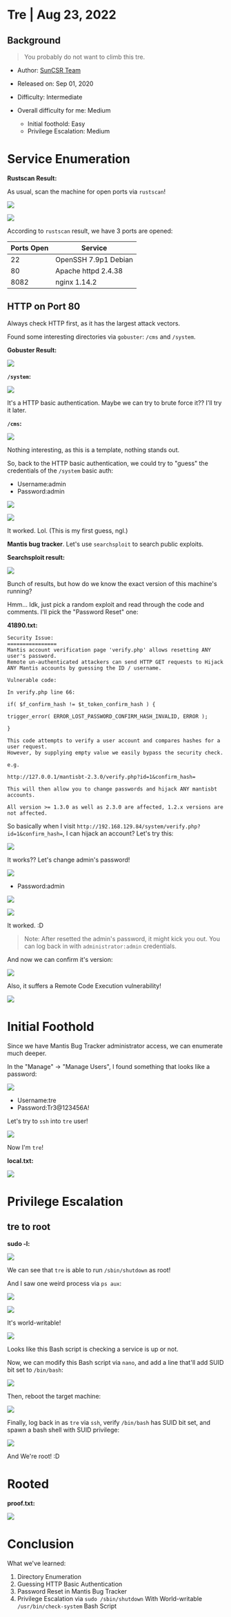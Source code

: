 # Tre | Aug 23, 2022

## Background

> You probably do not want to climb this tre. 

- Author: [SunCSR Team](https://www.vulnhub.com/entry/tre-1,483/)

- Released on: Sep 01, 2020

- Difficulty: Intermediate

- Overall difficulty for me: Medium
	- Initial foothold: Easy
	- Privilege Escalation: Medium

# Service Enumeration

**Rustscan Result:**

As usual, scan the machine for open ports via `rustscan`!

![](https://raw.githubusercontent.com/siunam321/CTF-Writeups/main/Proving-Grounds-Play/Tre/images/a1.png)

![](https://raw.githubusercontent.com/siunam321/CTF-Writeups/main/Proving-Grounds-Play/Tre/images/a2.png)

According to `rustscan` result, we have 3 ports are opened:

Ports Open        | Service
------------------|------------------------
22                | OpenSSH 7.9p1 Debian
80                | Apache httpd 2.4.38
8082              | nginx 1.14.2

## HTTP on Port 80

Always check HTTP first, as it has the largest attack vectors.

Found some interesting directories via `gobuster`: `/cms` and `/system`.

**Gobuster Result:**

![](https://raw.githubusercontent.com/siunam321/CTF-Writeups/main/Proving-Grounds-Play/Tre/images/a3.png)

**`/system`:**

![](https://raw.githubusercontent.com/siunam321/CTF-Writeups/main/Proving-Grounds-Play/Tre/images/a4.png)

It's a HTTP basic authentication. Maybe we can try to brute force it?? I'll try it later.

**`/cms`:**

![](https://raw.githubusercontent.com/siunam321/CTF-Writeups/main/Proving-Grounds-Play/Tre/images/a5.png)

Nothing interesting, as this is a template, nothing stands out.

So, back to the HTTP basic authentication, we could try to "guess" the credentials of the `/system` basic auth:

- Username:admin
- Password:admin

![](https://raw.githubusercontent.com/siunam321/CTF-Writeups/main/Proving-Grounds-Play/Tre/images/a7.png)

![](https://raw.githubusercontent.com/siunam321/CTF-Writeups/main/Proving-Grounds-Play/Tre/images/a6.png)

It worked. Lol. (This is my first guess, ngl.)

**Mantis bug tracker**. Let's use `searchsploit` to search public exploits.

**Searchsploit result:**

![](https://raw.githubusercontent.com/siunam321/CTF-Writeups/main/Proving-Grounds-Play/Tre/images/a8.png)

Bunch of results, but how do we know the exact version of this machine's running?

Hmm... Idk, just pick a random exploit and read through the code and comments. I'll pick the "Password Reset" one:

**41890.txt:**
```
Security Issue:
================
Mantis account verification page 'verify.php' allows resetting ANY user's password.
Remote un-authenticated attackers can send HTTP GET requests to Hijack ANY Mantis accounts by guessing the ID / username.

Vulnerable code:

In verify.php line 66:

if( $f_confirm_hash != $t_token_confirm_hash ) {

trigger_error( ERROR_LOST_PASSWORD_CONFIRM_HASH_INVALID, ERROR );

}

This code attempts to verify a user account and compares hashes for a user request.
However, by supplying empty value we easily bypass the security check.

e.g.

http://127.0.0.1/mantisbt-2.3.0/verify.php?id=1&confirm_hash=

This will then allow you to change passwords and hijack ANY mantisbt accounts.

All version >= 1.3.0 as well as 2.3.0 are affected, 1.2.x versions are not affected.
```

So basically when I visit `http://192.168.129.84/system/verify.php?id=1&confirm_hash=`, I can hijack an account? Let's try this:

![](https://raw.githubusercontent.com/siunam321/CTF-Writeups/main/Proving-Grounds-Play/Tre/images/a9.png)

It works?? Let's change admin's password!

![](https://raw.githubusercontent.com/siunam321/CTF-Writeups/main/Proving-Grounds-Play/Tre/images/a10.png)

- Password:admin

![](https://raw.githubusercontent.com/siunam321/CTF-Writeups/main/Proving-Grounds-Play/Tre/images/a11.png)

![](https://raw.githubusercontent.com/siunam321/CTF-Writeups/main/Proving-Grounds-Play/Tre/images/a12.png)

It worked. :D

> Note: After resetted the admin's password, it might kick you out. You can log back in with `administrator:admin` credentials.

And now we can confirm it's version:

![](https://raw.githubusercontent.com/siunam321/CTF-Writeups/main/Proving-Grounds-Play/Tre/images/a13.png)

Also, it suffers a Remote Code Execution vulnerability!

![](https://raw.githubusercontent.com/siunam321/CTF-Writeups/main/Proving-Grounds-Play/Tre/images/a14.png)

# Initial Foothold

Since we have Mantis Bug Tracker administrator access, we can enumerate much deeper.

In the "Manage" -> "Manage Users", I found something that looks like a password:

![](https://raw.githubusercontent.com/siunam321/CTF-Writeups/main/Proving-Grounds-Play/Tre/images/a15.png)

- Username:tre
- Password:Tr3@123456A!

Let's try to `ssh` into `tre` user!

![](https://raw.githubusercontent.com/siunam321/CTF-Writeups/main/Proving-Grounds-Play/Tre/images/a16.png)

Now I'm `tre`!

**local.txt:**

![](https://raw.githubusercontent.com/siunam321/CTF-Writeups/main/Proving-Grounds-Play/Tre/images/a18.png)

# Privilege Escalation

## tre to root

**sudo -l:**

![](https://raw.githubusercontent.com/siunam321/CTF-Writeups/main/Proving-Grounds-Play/Tre/images/a17.png)

We can see that `tre` is able to run `/sbin/shutdown` as root!

And I saw one weird process via `ps aux`:

![](https://raw.githubusercontent.com/siunam321/CTF-Writeups/main/Proving-Grounds-Play/Tre/images/a19.png)

![](https://raw.githubusercontent.com/siunam321/CTF-Writeups/main/Proving-Grounds-Play/Tre/images/a20.png)

It's world-writable!

![](https://raw.githubusercontent.com/siunam321/CTF-Writeups/main/Proving-Grounds-Play/Tre/images/a21.png)

Looks like this Bash script is checking a service is up or not.

Now, we can modify this Bash script via `nano`, and add a line that'll add SUID bit set to `/bin/bash`:

![](https://raw.githubusercontent.com/siunam321/CTF-Writeups/main/Proving-Grounds-Play/Tre/images/a22.png)

Then, reboot the target machine:

![](https://raw.githubusercontent.com/siunam321/CTF-Writeups/main/Proving-Grounds-Play/Tre/images/a23.png)

Finally, log back in as `tre` via `ssh`, verify `/bin/bash` has SUID bit set, and spawn a bash shell with SUID privilege:

![](https://raw.githubusercontent.com/siunam321/CTF-Writeups/main/Proving-Grounds-Play/Tre/images/a24.png)

And We're root! :D

# Rooted

**proof.txt:**

![](https://raw.githubusercontent.com/siunam321/CTF-Writeups/main/Proving-Grounds-Play/Tre/images/a25.png)

# Conclusion

What we've learned:

1. Directory Enumeration
2. Guessing HTTP Basic Authentication
3. Password Reset in Mantis Bug Tracker
3. Privilege Escalation via `sudo /sbin/shutdown` With World-writable `/usr/bin/check-system` Bash Script
